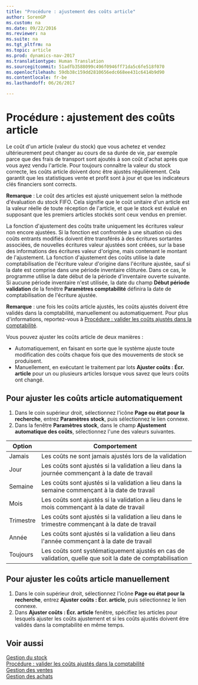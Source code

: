 ```yaml
---
title: "Procédure : ajustement des coûts article"
author: SorenGP
ms.custom: na
ms.date: 09/22/2016
ms.reviewer: na
ms.suite: na
ms.tgt_pltfrm: na
ms.topic: article
ms.prod: dynamics-nav-2017
ms.translationtype: Human Translation
ms.sourcegitcommit: 51adfb3588099c496f0946ff71da5c6fe518f070
ms.openlocfilehash: 59db38c159dd2810656edc668ee431c6414b9d90
ms.contentlocale: fr-be
ms.lasthandoff: 06/26/2017

---
```


# <a name="how-to-adjust-item-costs"></a>Procédure : ajustement des coûts article   
Le coût d'un article (valeur du stock) que vous achetez et vendez ultérieurement peut changer au cours de sa durée de vie, par exemple parce que des frais de transport sont ajoutés à son coût d'achat après que vous ayez vendu l'article. Pour toujours connaître la valeur du stock correcte, les coûts article doivent donc être ajustés régulièrement.
Cela garantit que les statistiques vente et profit sont à jour et que les indicateurs clés financiers sont corrects.

**Remarque** : Le coût des articles est ajusté uniquement selon la méthode d'évaluation du stock FIFO. Cela signifie que le coût unitaire d'un article est la valeur réelle de toute réception de l'article, et que le stock est évalué en supposant que les premiers articles stockés sont ceux vendus en premier.

La fonction d'ajustement des coûts traite uniquement les écritures valeur non encore ajustées. Si la fonction est confrontée à une situation où des coûts entrants modifiés doivent être transférés à des écritures sortantes associées, de nouvelles écritures valeur ajustées sont créées, sur la base des informations des écritures valeur d'origine, mais contenant le montant de l'ajustement. La fonction d'ajustement des coûts utilise la date comptabilisation de l'écriture valeur d'origine dans l'écriture ajustée, sauf si la date est comprise dans une période inventaire clôturée. Dans ce cas, le programme utilise la date début de la période d'inventaire ouverte suivante. Si aucune période inventaire n'est utilisée, la date du champ **Début période validation** de la fenêtre **Paramètres comptabilité** définira la date de comptabilisation de l'écriture ajustée.

**Remarque** : une fois les coûts article ajustés, les coûts ajustés doivent être validés dans la comptabilité, manuellement ou automatiquement. Pour plus d'informations, reportez-vous à [Procédure : valider les coûts ajustés dans la comptabilité](inventory-how-post-inventory-cost-gl.md).

Vous pouvez ajuster les coûts article de deux manières :
 - Automatiquement, en faisant en sorte que le système ajuste toute modification des coûts chaque fois que des mouvements de stock se produisent.
 - Manuellement, en exécutant le traitement par lots **Ajuster coûts : Écr. article** pour un ou plusieurs articles lorsque vous savez que leurs coûts ont changé.  

## <a name="to-adjust-item-costs-automatically"></a>Pour ajuster les coûts article automatiquement
1. Dans le coin supérieur droit, sélectionnez l'icône **Page ou état pour la recherche**, entrez **Paramètres stock**, puis sélectionnez le lien connexe.
2. Dans la fenêtre **Paramètres stock**, dans le champ **Ajustement automatique des coûts**, sélectionnez l'une des valeurs suivantes.

|Option |Comportement |
|-------|---------|
|Jamais|Les coûts ne sont jamais ajustés lors de la validation|
|Jour|Les coûts sont ajustés si la validation a lieu dans la journée commençant à la date de travail|
|Semaine|Les coûts sont ajustés si la validation a lieu dans la semaine commençant à la date de travail|
|Mois|Les coûts sont ajustés si la validation a lieu dans le mois commençant à la date de travail|
|Trimestre|Les coûts sont ajustés si la validation a lieu dans le trimestre commençant à la date de travail|
|Année|Les coûts sont ajustés si la validation a lieu dans l'année commençant à la date de travail|
|Toujours|Les coûts sont systématiquement ajustés en cas de validation, quelle que soit la date de comptabilisation|

## <a name="to-adjust-item-costs-manually"></a>Pour ajuster les coûts article manuellement
1. Dans le coin supérieur droit, sélectionnez l'icône **Page ou état pour la recherche**, entrez **Ajuster coûts : Écr. article**, puis sélectionnez le lien connexe.
2. Dans **Ajuster coûts : Écr. article** fenêtre, spécifiez les articles pour lesquels ajuster les coûts ajustement et si les coûts ajustés doivent être validés dans la comptabilité en même temps.

## <a name="see-also"></a>Voir aussi
[Gestion du stock](inventory-manage-inventory.md)  
[Procédure : valider les coûts ajustés dans la comptabilité](inventory-how-post-inventory-cost-gl.md)  
[Gestion des ventes](sales-manage-sales.md)  
[Gestion des achats](purchasing-manage-purchasing.md)

